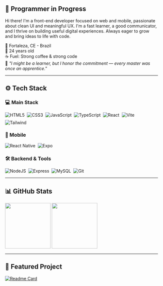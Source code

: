 ## 🌱 Programmer in Progress

Hi there! I'm a front-end developer focused on web and mobile, passionate about clean UI and meaningful UX. I'm a fast learner, a good communicator, and I thrive on building useful digital experiences. Always eager to grow and bring ideas to life with code.

📍 Fortaleza, CE - Brazil  
📅 24 years old  
☕ Fuel: Strong coffee & strong code  
🧠 *"I might be a learner, but I honor the commitment — every master was once an apprentice."*

---

## ⚙️ Tech Stack

### 💻 Main Stack
<div style="display: flex; flex-wrap: wrap; gap: 8px; align-items: center;">
  <img alt="HTML5" src="https://img.shields.io/badge/HTML5-E34F26?style=flat-square&logo=html5&logoColor=white"/>
  <img alt="CSS3" src="https://img.shields.io/badge/CSS3-1572B6?style=flat-square&logo=css3&logoColor=white"/>
  <img alt="JavaScript" src="https://img.shields.io/badge/JavaScript-F7DF1E?style=flat-square&logo=javascript&logoColor=black"/>
  <img alt="TypeScript" src="https://img.shields.io/badge/TypeScript-3178C6?style=flat-square&logo=typescript&logoColor=white"/>
  <img alt="React" src="https://img.shields.io/badge/React-20232a?style=flat-square&logo=react&logoColor=61dafb"/>
  <img alt="Vite" src="https://img.shields.io/badge/Vite-646CFF?style=flat-square&logo=vite&logoColor=yellow"/>
  <img alt="Tailwind" src="https://img.shields.io/badge/Tailwind_CSS-38B2AC?style=flat-square&logo=tailwind-css&logoColor=white"/>
</div>

### 📱 Mobile
<div style="display: flex; flex-wrap: wrap; gap: 8px; align-items: center;">
  <img alt="React Native" src="https://img.shields.io/badge/React_Native-20232a?style=flat-square&logo=react&logoColor=61dafb"/>
  <img alt="Expo" src="https://img.shields.io/badge/Expo-000020?style=flat-square&logo=expo&logoColor=white"/>
</div>

### 🛠️ Backend & Tools
<div style="display: flex; flex-wrap: wrap; gap: 8px; align-items: center;">
  <img alt="NodeJS" src="https://img.shields.io/badge/Node.js-339933?style=flat-square&logo=node.js&logoColor=white"/>
  <img alt="Express" src="https://img.shields.io/badge/Express-000000?style=flat-square&logo=express&logoColor=white"/>
  <img alt="MySQL" src="https://img.shields.io/badge/MySQL-00758F?style=flat-square&logo=mysql&logoColor=white"/>
  <img alt="Git" src="https://img.shields.io/badge/Git-F05032?style=flat-square&logo=git&logoColor=white"/>
</div>

---

## 📊 GitHub Stats

<div align="start">
  <img src="https://github-readme-stats.vercel.app/api?username=kinwx&show_icons=true&theme=tokyonight" height="150"/>
  <img src="https://github-readme-stats.vercel.app/api/top-langs/?username=kinwx&layout=compact&theme=tokyonight" height="150"/>
</div>

---

## 🚀 Featured Project

[![Readme Card](https://github-readme-stats.vercel.app/api/pin/?username=kinwx&repo=ecommerceSchoolTest&theme=tokyonight)](https://github.com/kinwx/ecommerceSchoolTest)

